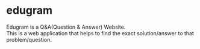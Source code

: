 # edugram
Edugram is a Q&amp;A(Question &amp; Answer) Website.<br>
This is a web application that helps to find the exact
solution/answer to that problem/question.

